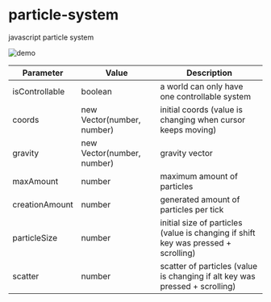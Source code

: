 # particle-system
javascript particle system

![demo](demo.gif)

|Parameter|Value|Description|
|-|-|-|
|isControllable|boolean|a world can only have one controllable system|
|coords|new Vector(number, number)|initial coords (value is changing when cursor keeps moving)|
|gravity|new Vector(number, number)|gravity vector|
|maxAmount|number|maximum amount of particles|
|creationAmount|number|generated amount of particles per tick|
|particleSize|number|initial size of particles (value is changing if shift key was pressed + scrolling)|
|scatter|number|scatter of particles (value is changing if alt key was pressed + scrolling)|